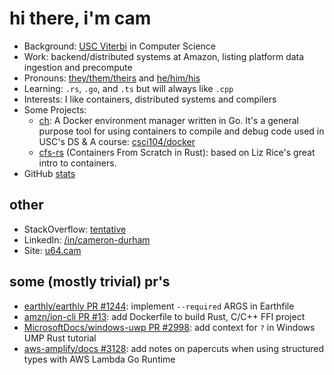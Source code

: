 # hi there, i'm cam

- Background: [USC Viterbi](https://viterbischool.usc.edu/) in Computer Science
- Work: backend/distributed systems at Amazon, listing platform data ingestion and precompute
- Pronouns: [they/them/theirs](https://pronoun.is/they/.../themselves) and [he/him/his](https://pronoun.is/he/.../himself)
- Learning: `.rs`, `.go`, and `.ts` but will always like `.cpp`
- Interests: I like containers, distributed systems and compilers
- Some Projects:
  - [ch](https://github.com/camerondurham/ch): A Docker environment manager written in Go. It's a general purpose tool for using containers to compile and debug code used in USC's DS & A course: [csci104/docker](https://github.com/csci104/docker)
  - [cfs-rs](https://github.com/camerondurham/cfs-rs) (Containers From Scratch in Rust): based on Liz Rice's great intro to containers.
- GitHub [stats](https://github-readme-stats.vercel.app/api?username=camerondurham&show_icons=true&count_private=true)

## other

- StackOverflow: [tentative](https://stackoverflow.com/users/story/4676641)
- LinkedIn: [/in/cameron-durham](https://www.linkedin.com/in/cameron-durham/)
- Site: [u64.cam](https://u64.cam)

## some (mostly trivial) pr's

- [earthly/earthly PR #1244](https://github.com/earthly/earthly/pull/1244): implement `--required` ARGS in Earthfile
- [amzn/ion-cli PR #13](https://github.com/amzn/ion-cli/pull/13): add Dockerfile to build Rust, C/C++ FFI project
- [MicrosoftDocs/windows-uwp PR #2998](https://github.com/MicrosoftDocs/windows-uwp/pull/2998): add context for `?` in Windows UMP Rust tutorial
- [aws-amplify/docs #3128](https://github.com/aws-amplify/docs/pull/3128): add notes on papercuts when using structured types with AWS Lambda Go Runtime
